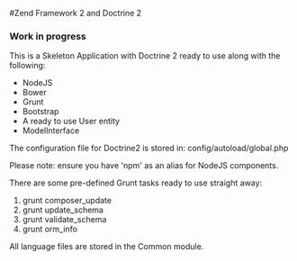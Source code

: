 #Zend Framework 2 and Doctrine 2
### Work in progress

This is a Skeleton Application with Doctrine 2 ready to use along with the following:

- NodeJS
- Bower
- Grunt
- Bootstrap
- A ready to use User entity
- ModelInterface

The configuration file for Doctrine2 is stored in: config/autoload/global.php

Please note: ensure you have 'npm' as an alias for NodeJS components.

There are some pre-defined Grunt tasks ready to use straight away:

1. grunt composer_update
2. grunt update_schema
3. grunt validate_schema
4. grunt orm_info

All language files are stored in the Common module.